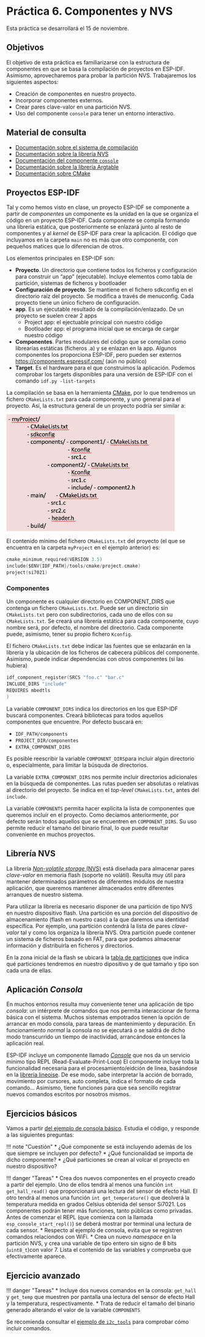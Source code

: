 # Práctica 6. Componentes y NVS

Esta práctica se desarrollará el 15 de noviembre.

## Objetivos
El objetivo de esta práctica es familiarizarse con la estructura de componentes en que se basa la compilación de proyectos en ESP-IDF. 
Asímismo, aprovecharemos para probar la partición NVS. Trabajaremos los siguientes aspectos:

* Creación de componentes en nuestro proyecto.
* Incorporar componentes externos.
* Crear pares clave-valor en una partición NVS.
* Uso del componente  `console` para tener un entorno interactivo. 

 
## Material de consulta
* [Documentación sobre el sistema de compilación](https://docs.espressif.com/projects/esp-idf/en/latest/esp32/api-guides/build-system.html#component-configuration)
* [Documentación sobre la librería NVS](https://docs.espressif.com/projects/esp-idf/en/latest/esp32/api-reference/storage/nvs_flash.html)
* [Documentación del componente `console`](https://docs.espressif.com/projects/esp-idf/en/latest/esp32/api-reference/system/console.html)
* [Documentación sobre la librería Argtable](https://www.argtable.org/)
* [Documentación sobre CMake](https://cmake.org/)

## Proyectos ESP-IDF
Tal y como hemos visto en clase, un proyecto ESP-IDF se componente a partir de *componentes*
un componente es la unidad en la que se organiza el código en un proyecto ESP-IDF. Cada componente se compila formando una librería estática, que posteriormente se enlazará junto al resto de componentes y al *kernel* de ESP-IDF para crear la aplicación. El código que incluyamos en la carpeta `main` no es más que otro componente, con pequeños matices que lo diferencian de otros.

Los elementos principales en ESP-IDF son:

* **Proyecto**. Un directorio que contiene  todos los ficheros y configuración para construir un “app” (ejecutable).
Incluye elementos como tabla de partición, sistemas de ficheros y bootloader
* **Configuración de proyecto**. Se mantiene en el fichero sdkconfig  en el directorio raíz del proyecto. Se modifica a través de menuconfig. Cada proyecto tiene un único fichero de configuración.
* **app**. Es un ejecutable resultado de la compilación/enlazado.  De un proyecto se suelen crear 2 apps
   * Project app: el ejectuable principal con nuestro código
   * Bootloader app: el programa inicial que se encarga de cargar nuestro código
* **Componentes**. Partes modulares del código que se compilan como librearías estáticas (ficheros .a) y se enlazan en la app. Algunos componentes los proporciona ESP-IDF, pero pueden ser externos
https://components.espressif.com/ (aún no público)
* **Target**.  Es el hardware para el que construimos la aplicación. Podemos comprobar los targets disponibles para una versión de ESP-IDF con el comando `idf.py -list-targets`

La compilación se basa en la herramienta [CMake](https://cmake.org/), por lo que tendremos un fichero `CMakeLists.txt` para cada componente, y uno general para el proyecto. Así, la estructura general de un proyecto podría ser similar a:

![estructura proyect](img/est-proy.png)

El contenido mínimo del fichero `CMakeLists.txt` del proyecto (el que se encuentra en la carpeta `myProject` en el ejemplo anterior) es:

```c
cmake_minimum_required(VERSION 3.5)
include($ENV{IDF_PATH}/tools/cmake/project.cmake)
project(si7021)
```

### Componentes

Un componente es cualquier directorio en COMPONENT_DIRS que contenga un fichero `CMakeLists.txt`. Puede ser un directorio sin `CMakeLists.txt` pero con subdirectorios, cada uno de ellos con su `CMakeLists.txt`. Se creará una librería estática para cada componente, cuyo nombre será, por defecto, el nombre del directorio. Cada componente puede, asimismo, tener su propio fichero `Kconfig`.

El fichero `CMakeLists.txt` debe indicar las fuentes que se enlazarán en la librería y la ubicación de los ficheros de cabecera públicos del componente. Asimismo, puede indicar dependencias con otros componentes (si las hubiera)

```c
idf_component_register(SRCS "foo.c" "bar.c"
INCLUDE_DIRS "include"
REQUIRES mbedtls
)
```

La variable `COMPONENT_DIRS` indica los directorios en los que ESP-IDF buscará componentes. Creará bibliotecas para todos aquellos componentes que encuentre. Por defecto buscará en:

* `IDF_PATH/components`
* `PROJECT_DIR/componentes`
* `EXTRA_COMPONENT_DIRS`

Es posible reescribir la variable `COMPONENT_DIRS`para incluir algún directorio o, especialmente, para limitar la búsquda de directorios.

La variable `EXTRA_COMPONENT_DIRS` nos permite incluir directorios adicionales en la búsqueda de componentes. Las rutas pueden ser absolutas o relativas al directorio del proyecto. Se indica en el *top-level*  `CMakeLists.txt`, antes del `include`.

La variable `COMPONENTS` permita hacer explícita la lista de componentes que queremos incluir en el proyecto. Como decíamos anteriormente, por defecto serán todos aquellos que se encuentren en `COMPONENT_DIRS`. Su uso permite reducir el tamaño del binario final, lo que puede resultar conveniente en muchos proyectos.


## Librería NVS

La librería [*Non-volatile storage* (NVS)](https://docs.espressif.com/projects/esp-idf/en/latest/esp32/api-reference/storage/nvs_flash.html)  está diseñada para almacenar pares *clave-valor* en memoria flash (soporte no volátil). Resulta muy útil para mantener determinados parámetros de diferentes módulos de nuestra aplicación, que queremos mantener almacenados entre diferentes arranques de nuestro sistema.

Para utilizar la librería es necesario disponer de una partición de tipo NVS en nuestro dispositivo flash.  Una partición es una porción del dispositivo de almacenamiento (flash en nuestro caso) a la que daremos una identidad específica. Por ejemplo, una partición contendrá la lista de pares *clave-valor* tal y como los organiza la librería NVS. Otra partición puede contener un sistema de ficheros basado en FAT, para que podamos almacenar información y distribuirla en ficheros y directorios.

En la zona inicial de la flash se ubicará la [tabla de particiones](https://docs.espressif.com/projects/esp-idf/en/latest/esp32/api-guides/partition-tables.html) que indica qué particiones tendremos en nuestro dipositivo y de qué tamaño y tipo son cada una de ellas.

## Aplicación *Consola*
En muchos entornos resulta muy conveniente tener una aplicación de tipo *consola*: un intérprete de comandos que nos permita interaccionar de forma básica con el sistema. Muchos sistemas empotrados tienen la opción de arrancar en modo consola, para tareas de mantenimiento y depuración. En funcionamiento *normal* la consola no se ejecutará o se saldrá de dicho modo transcurrido un tiempo de inactividad, arrancándose entonces la aplicación real.

ESP-IDF incluye un componente llamado [*Console*](https://docs.espressif.com/projects/esp-idf/en/latest/esp32/api-reference/system/console.html) que nos da un servicio mínimo tipo REPL (Read-Evaluate-Print-Loop)  El componente incluye toda la funcionalidad necesaria para el procesamiento/eidción de línea, basándose en la [librería lineoise](https://github.com/antirez/linenoise). De ese modo, sabe interpretar la acción de borrado, movimiento por cursores, auto completa, indica el formato de cada comando... Asimismo, tiene funciones para que sea sencillo registrar nuevos comandos escritos por nosotros mismos.


## Ejercicios básicos

Vamos a partir  [del ejemplo de consola básico](https://github.com/espressif/esp-idf/tree/4b6d9c8ad317dc9e45f3c7699525dd9479f1f4c7/examples/system/console/basic). Estudia el código, y responde a las siguientes preguntas:

!!! note "Cuestión"
    * ¿Qué componente se está incluyendo además de los que siempre se incluyen por defecto?
    * ¿Qué funcionalidad se importa de dicho componente?
    * ¿Qué particiones se crean al volcar el proyecto en nuestro dispositivo?


!!! danger "Tareas"
    * Crea dos nuevos componentes en el proyecto creado a partir del ejemplo. Uno de ellos tendrá al menos una función `int get_hall_read()` que proporcionará una lectura del sensor de efecto Hall. El otro tendrá al menos una función `int get_temperature()` que deolverá la temperatura medida en grados Celsius obtenida del sensor Si7021. Los componentes podrán tener más funciones, tanto públicas como privadas. Antes de comenzar el REPL (que comienza con la llamada `esp_console_start_repl()`) se deberá mostrar por terminal una lectura de cada sensor.
    * Respecto al ejemplo de consola, evita que se registren comandos relaciondos con WiFi.
    * Crea un nuevo *namespace* en la partición NVS, y crea una variable de tipo entero sin signo de 8 bits (`uint8_t`)con valor 7. Lista el contenido de las variables y comprueba que efectivamente aparece.

## Ejercicio avanzado

!!! danger "Tareas"
    * Incluye dos nuevos comandos en la consola: `get_hall` y `get_temp` que muestren por pantalla una lectura del sensor de efecto Hall y la temperatura, respectivamente.
    * Trata de reducir el tamaño del binario generado alterando el valor de la variable `COMPONENTS`

Se recomienda consultar el [ejemplo de `i2c_tools`](https://github.com/espressif/esp-idf/tree/4b6d9c8ad317dc9e45f3c7699525dd9479f1f4c7/examples/peripherals/i2c/i2c_tools) para comprobar cómo incluir comandos.